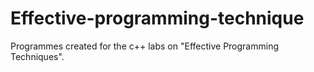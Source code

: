 # Effective-programming-technique
Programmes created for the c++ labs on "Effective Programming Techniques".
